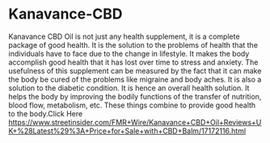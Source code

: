 # Kanavance-CBD
Kanavance CBD Oil is not just any health supplement, it is a complete package of good health. It is the solution to the problems of health that the individuals have to face due to the change in lifestyle. It makes the body accomplish good health that it has lost over time to stress and anxiety. The usefulness of this supplement can be measured by the fact that it can make the body be cured of the problems like migraine and body aches. It is also a solution to the diabetic condition. It is hence an overall health solution. It helps the body by improving the bodily functions of the transfer of nutrition, blood flow, metabolism, etc. These things combine to provide good health to the body.Click Here https://www.streetinsider.com/FMR+Wire/Kanavance+CBD+Oil+Reviews+UK+%28Latest%29%3A+Price+for+Sale+with+CBD+Balm/17172116.html
